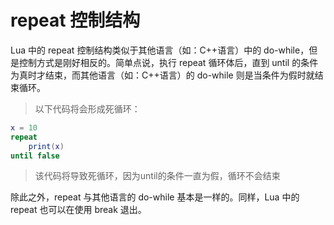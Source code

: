 # repeat 控制结构

Lua 中的 repeat 控制结构类似于其他语言（如：C++语言）中的 do-while，但是控制方式是刚好相反的。简单点说，执行 repeat 循环体后，直到 until 的条件为真时才结束，而其他语言（如：C++语言）的 do-while 则是当条件为假时就结束循环。

> 以下代码将会形成死循环：

```lua
x = 10
repeat
    print(x)
until false
```

> 该代码将导致死循环，因为until的条件一直为假，循环不会结束

除此之外，repeat 与其他语言的 do-while 基本是一样的。同样，Lua 中的 repeat 也可以在使用 break 退出。
